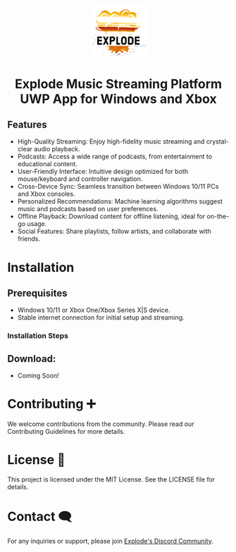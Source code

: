 <p align="center">
  <img src="explode.png" alt="Explode Logo" width="25%" height="auto">
</p>

# <p align="center">Explode Music Streaming Platform UWP App for Windows and Xbox</p>

## Features
   - High-Quality Streaming: Enjoy high-fidelity music streaming and crystal-clear audio playback.
   - Podcasts: Access a wide range of podcasts, from entertainment to educational content.
   - User-Friendly Interface: Intuitive design optimized for both mouse/keyboard and controller navigation.
   - Cross-Device Sync: Seamless transition between Windows 10/11 PCs and Xbox consoles.
   - Personalized Recommendations: Machine learning algorithms suggest music and podcasts based on user preferences.
   - Offline Playback: Download content for offline listening, ideal for on-the-go usage.
   - Social Features: Share playlists, follow artists, and collaborate with friends.



     
# Installation

## Prerequisites

   - Windows 10/11 or Xbox One/Xbox Series X|S device.
   - Stable internet connection for initial setup and streaming.

### Installation Steps

## Download:

   - Coming Soon!




# Contributing ➕

We welcome contributions from the community. Please read our Contributing Guidelines for more details.




# License 🪪

This project is licensed under the MIT License. See the LICENSE file for details.




# Contact 🗨️

For any inquiries or support, please join [Explode's Discord Community](https://discord.gg/JqKeyyVXa2).

